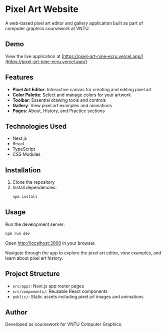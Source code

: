 # Pixel Art Website

A web-based pixel art editor and gallery application built as part of computer graphics coursework at VNTU.

## Demo

View the live application at [https://pixel-art-nine-ecru.vercel.app/](https://pixel-art-nine-ecru.vercel.app/)

## Features

- **Pixel Art Editor**: Interactive canvas for creating and editing pixel art
- **Color Palette**: Select and manage colors for your artwork
- **Toolbar**: Essential drawing tools and controls
- **Gallery**: View pixel art examples and animations
- **Pages**: About, History, and Practice sections

## Technologies Used

- Next.js
- React
- TypeScript
- CSS Modules

## Installation

1. Clone the repository
2. Install dependencies:
   ```bash
   npm install
   ```

## Usage

Run the development server:
```bash
npm run dev
```

Open [http://localhost:3000](http://localhost:3000) in your browser.

Navigate through the app to explore the pixel art editor, view examples, and learn about pixel art history.

## Project Structure

- `src/app/`: Next.js app router pages
- `src/components/`: Reusable React components
- `public/`: Static assets including pixel art images and animations

## Author

Developed as coursework for VNTU Computer Graphics.